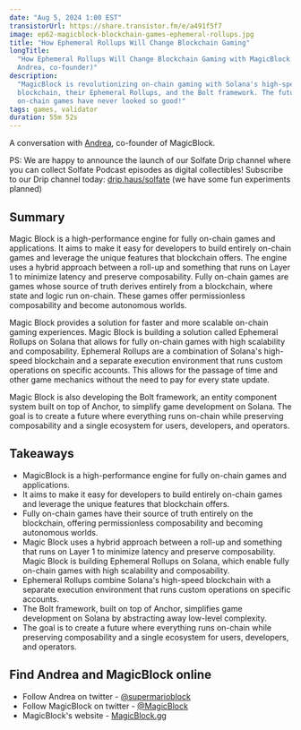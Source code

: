 ```yaml
---
date: "Aug 5, 2024 1:00 EST"
transistorUrl: https://share.transistor.fm/e/a491f5f7
image: ep62-magicblock-blockchain-games-ephemeral-rollups.jpg
title: "How Ephemeral Rollups Will Change Blockchain Gaming"
longTitle:
  "How Ephemeral Rollups Will Change Blockchain Gaming with MagicBlock (feat.
  Andrea, co-founder)"
description:
  "MagicBlock is revolutionizing on-chain gaming with Solana's high-speed
  blockchain, their Ephemeral Rollups, and the Bolt framework. The future of
  on-chain games have never looked so good!"
tags: games, validator
duration: 55m 52s
---
```


A conversation with [Andrea](https://x.com/supermarioblock), co-founder of
MagicBlock.

PS: We are happy to announce the launch of our Solfate Drip channel where you
can collect Solfate Podcast episodes as digital collectibles! Subscribe to our
Drip channel today: [drip.haus/solfate](https://drip.haus/solfate) (we have some
fun experiments planned)

## Summary

Magic Block is a high-performance engine for fully on-chain games and
applications. It aims to make it easy for developers to build entirely on-chain
games and leverage the unique features that blockchain offers. The engine uses a
hybrid approach between a roll-up and something that runs on Layer 1 to minimize
latency and preserve composability. Fully on-chain games are games whose source
of truth derives entirely from a blockchain, where state and logic run on-chain.
These games offer permissionless composability and become autonomous worlds.

Magic Block provides a solution for faster and more scalable on-chain gaming
experiences. Magic Block is building a solution called Ephemeral Rollups on
Solana that allows for fully on-chain games with high scalability and
composability. Ephemeral Rollups are a combination of Solana's high-speed
blockchain and a separate execution environment that runs custom operations on
specific accounts. This allows for the passage of time and other game mechanics
without the need to pay for every state update.

Magic Block is also developing the Bolt framework, an entity component system
built on top of Anchor, to simplify game development on Solana. The goal is to
create a future where everything runs on-chain while preserving composability
and a single ecosystem for users, developers, and operators.

## Takeaways

- MagicBlock is a high-performance engine for fully on-chain games and
  applications.
- It aims to make it easy for developers to build entirely on-chain games and
  leverage the unique features that blockchain offers.
- Fully on-chain games have their source of truth entirely on the blockchain,
  offering permissionless composability and becoming autonomous worlds.
- Magic Block uses a hybrid approach between a roll-up and something that runs
  on Layer 1 to minimize latency and preserve composability. Magic Block is
  building Ephemeral Rollups on Solana, which enable fully on-chain games with
  high scalability and composability.
- Ephemeral Rollups combine Solana's high-speed blockchain with a separate
  execution environment that runs custom operations on specific accounts.
- The Bolt framework, built on top of Anchor, simplifies game development on
  Solana by abstracting away low-level complexity.
- The goal is to create a future where everything runs on-chain while preserving
  composability and a single ecosystem for users, developers, and operators.

## Find Andrea and MagicBlock online

- Follow Andrea on twitter - [@supermarioblock](https://x.com/supermarioblock)
- Follow MagicBlock on twitter - [@MagicBlock](https://x.com/MagicBlock)
- MagicBlock's website - [MagicBlock.gg](https://MagicBlock.gg)
